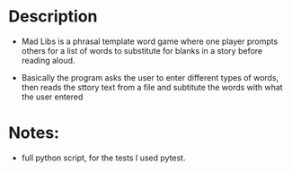 # Description
- Mad Libs is a phrasal template word game where one player prompts others for a list of words to substitute for blanks in a story before reading aloud.

- Basically the program asks the user to enter different types of words, then reads the sttory text from a file and subtitute the words with what the user entered

# Notes:

- full python script, for the tests I used pytest.